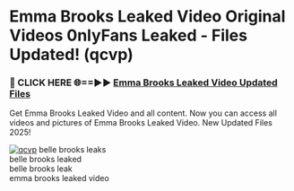 # Emma Brooks Leaked Video Original Videos 0nlyFans Leaked - Files Updated! (qcvp)

<h3>🔴 CLICK HERE 🌐==►► <a href="https://tinyurl.com/x26r9saj" rel="nofollow">Emma Brooks Leaked Video Updated Files</a></h3>

Get Emma Brooks Leaked Video and all content. Now you can access all videos and pictures of Emma Brooks Leaked Video. New Updated Files 2025!

[![qcvp](https://i.imgur.com/LkgZPqh.gif)](https://tinyurl.com/x26r9saj)
belle brooks leaks<br>
belle brooks leaked<br>
belle brooks leak<br>
emma brooks leaked video